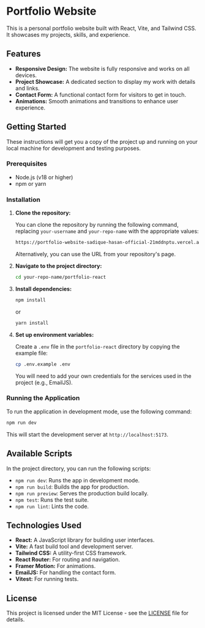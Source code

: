 # Portfolio Website

This is a personal portfolio website built with React, Vite, and Tailwind CSS. It showcases my projects, skills, and experience.

## Features

- **Responsive Design:** The website is fully responsive and works on all devices.
- **Project Showcase:** A dedicated section to display my work with details and links.
- **Contact Form:** A functional contact form for visitors to get in touch.
- **Animations:** Smooth animations and transitions to enhance user experience.

## Getting Started

These instructions will get you a copy of the project up and running on your local machine for development and testing purposes.

### Prerequisites

- Node.js (v18 or higher)
- npm or yarn

### Installation

1. **Clone the repository:**

   You can clone the repository by running the following command, replacing `your-username` and `your-repo-name` with the appropriate values:

   ```sh
   https://portfolio-website-sadique-hasan-official-21mddnptu.vercel.app/
   ```

   Alternatively, you can use the URL from your repository's page.

2. **Navigate to the project directory:**

   ```sh
   cd your-repo-name/portfolio-react
   ```

2. **Install dependencies:**

   ```sh
   npm install
   ```
   or
   ```sh
   yarn install
   ```

3. **Set up environment variables:**

   Create a `.env` file in the `portfolio-react` directory by copying the example file:

   ```sh
   cp .env.example .env
   ```

   You will need to add your own credentials for the services used in the project (e.g., EmailJS).

### Running the Application

To run the application in development mode, use the following command:

```sh
npm run dev
```

This will start the development server at `http://localhost:5173`.

## Available Scripts

In the project directory, you can run the following scripts:

- `npm run dev`: Runs the app in development mode.
- `npm run build`: Builds the app for production.
- `npm run preview`: Serves the production build locally.
- `npm test`: Runs the test suite.
- `npm run lint`: Lints the code.

## Technologies Used

- **React:** A JavaScript library for building user interfaces.
- **Vite:** A fast build tool and development server.
- **Tailwind CSS:** A utility-first CSS framework.
- **React Router:** For routing and navigation.
- **Framer Motion:** For animations.
- **EmailJS:** For handling the contact form.
- **Vitest:** For running tests.

## License

This project is licensed under the MIT License - see the [LICENSE](LICENSE) file for details.
